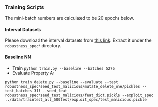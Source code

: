 ### Training Scripts

The mini-batch numbers are calculated to be 20 epochs below.

#### Interval Datasets
Please download the interval datasets from [this link](). Extract it under the `robustness_spec/` directory.

#### Baseline NN

* Train `python train.py --baseline --batches 5276`
* Evaluate Property A:
```
python train_delete.py --baseline --evaluate --test robustness_spec/seed_test_malicious/mutate_delete_one/pickles --test_batches 315 --seed_feat robustness_spec/seed_test_malicious/feat_dict.pickle --exploit_spec ../data/traintest_all_500test/exploit_spec/test_malicious.pickle
```
